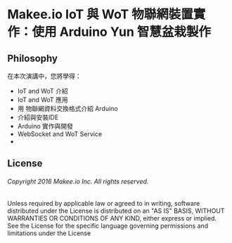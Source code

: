 # Makee.io IoT 與 WoT 物聯網裝置實作：使用 Arduino Yun 智慧盆栽製作

## Philosophy

在本次演講中，您將學得：

* IoT and WoT 介紹
* IoT and WoT 應⽤
* 用 物聯網資料交換格式介紹 Arduino 
* 介紹與安裝IDE
* Arduino 實作與開發 
* WebSocket and WoT Service 
*

## License

###### Copyright 2016 Makee.io Inc. All rights reserved.

Unless required by applicable law or agreed to in writing, software
distributed under the License is distributed on an "AS IS" BASIS,
WITHOUT WARRANTIES OR CONDITIONS OF ANY KIND, either express or implied.
See the License for the specific language governing permissions and
limitations under the License
